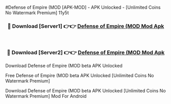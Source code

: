 #Defense of Empire (MOD [APK-MOD] - APK Unlocked - [Unlimited Coins No Watermark Premium] 11y5t



<div align="center">

<h3>🔴 Download [Server1] 👉👉 <a href="https://momento.my/?title=Defense_of_Empire_(MOD">Defense of Empire (MOD Mod Apk</a></h3><br>

<h3>🔴 Download [Server2] 👉👉 <a href="https://momento.my/?title=Defense_of_Empire_(MOD">Defense of Empire (MOD Mod Apk</a></h3>
</div>



Download Defense of Empire (MOD beta APK Unlocked

Free Defense of Empire (MOD beta APK Unlocked [Unlimited Coins No Watermark Premium]

Download Defense of Empire (MOD beta APK Unlocked [Unlimited Coins No Watermark Premium] Mod For Android
